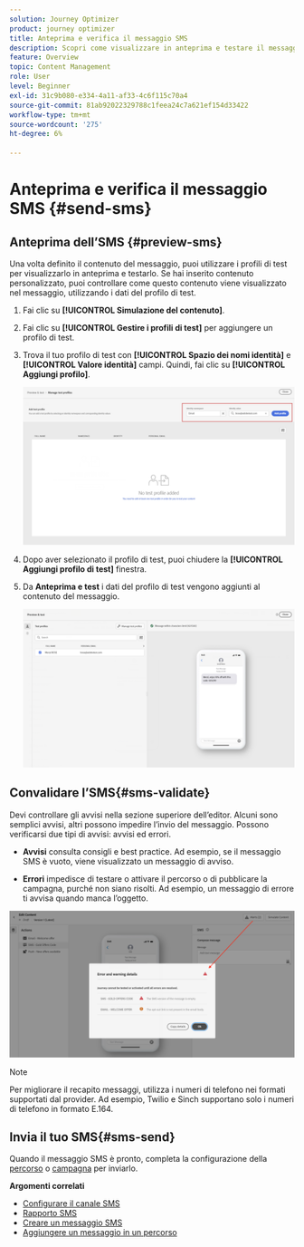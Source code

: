```yaml
---
solution: Journey Optimizer
product: journey optimizer
title: Anteprima e verifica il messaggio SMS
description: Scopri come visualizzare in anteprima e testare il messaggio SMS in Journey Optimizer
feature: Overview
topic: Content Management
role: User
level: Beginner
exl-id: 31c9b080-e334-4a11-af33-4c6f115c70a4
source-git-commit: 81ab92022329788c1feea24c7a621ef154d33422
workflow-type: tm+mt
source-wordcount: '275'
ht-degree: 6%

---
```


# Anteprima e verifica il messaggio SMS {#send-sms}

## Anteprima dell’SMS {#preview-sms}

Una volta definito il contenuto del messaggio, puoi utilizzare i profili di test per visualizzarlo in anteprima e testarlo. Se hai inserito contenuto personalizzato, puoi controllare come questo contenuto viene visualizzato nel messaggio, utilizzando i dati del profilo di test.

1. Fai clic su **[!UICONTROL Simulazione del contenuto]**.

1. Fai clic su **[!UICONTROL Gestire i profili di test]** per aggiungere un profilo di test.

1. Trova il tuo profilo di test con **[!UICONTROL Spazio dei nomi identità]** e **[!UICONTROL Valore identità]** campi. Quindi, fai clic su **[!UICONTROL Aggiungi profilo]**.

   ![](assets/sms_preview_3.png)

1. Dopo aver selezionato il profilo di test, puoi chiudere la **[!UICONTROL Aggiungi profilo di test]** finestra.

1. Da **Anteprima e test** i dati del profilo di test vengono aggiunti al contenuto del messaggio.

   ![](assets/sms_preview_2.png)


## Convalidare l’SMS{#sms-validate}

Devi controllare gli avvisi nella sezione superiore dell’editor. Alcuni sono semplici avvisi, altri possono impedire l’invio del messaggio. Possono verificarsi due tipi di avvisi: avvisi ed errori.

* **Avvisi** consulta consigli e best practice. Ad esempio, se il messaggio SMS è vuoto, viene visualizzato un messaggio di avviso.

* **Errori** impedisce di testare o attivare il percorso o di pubblicare la campagna, purché non siano risolti. Ad esempio, un messaggio di errore ti avvisa quando manca l’oggetto.

![](assets/sms-alert-button.png)

>[!NOTE]
>
> Per migliorare il recapito messaggi, utilizza i numeri di telefono nei formati supportati dal provider. Ad esempio, Twilio e Sinch supportano solo i numeri di telefono in formato E.164.

## Invia il tuo SMS{#sms-send}

Quando il messaggio SMS è pronto, completa la configurazione della [percorso](../building-journeys/journey-gs.md) o [campagna](../campaigns/create-campaign.md) per inviarlo.

**Argomenti correlati**

* [Configurare il canale SMS](sms-configuration.md)
* [Rapporto SMS](../reports/journey-global-report.md#sms-global)
* [Creare un messaggio SMS](create-sms.md)
* [Aggiungere un messaggio in un percorso](../building-journeys/journeys-message.md)
